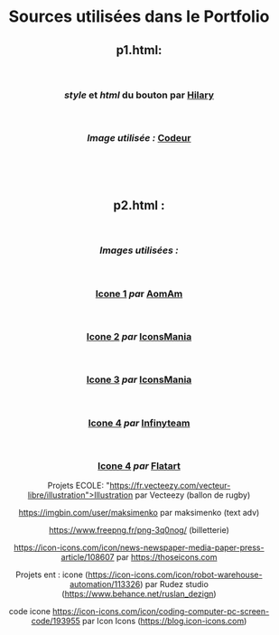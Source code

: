 <div align="center"> 

# **Sources utilisées dans le Portfolio**



## **p1.html:** 

</br> 



### *style* et *html* du bouton par [Hilary](https://codepen.io/hilwat) 

</br>

### *Image utilisée :* [Codeur](https://th.pngtree.com/freepng/programmer-cartoon-hand-painted-table-lamp_3805621.html) 

</br>
</br> 
</br> 

## **p2.html :**

</br> 

### *Images utilisées :*

</br> 

### [Icone 1](https://icon-icons.com/icon/graph-presentation-slide-charts/99778)  *pa*r [AomAm](https://www.behance.net/iamaomam)

</br> 

### [Icone 2](https://icon-icons.com/fr/icone/bâtiment-société-gratte-ciel/112969)  *par* [IconsMania](https://icon-icons.com/fr/users/PQaFfLt6E67Q1Z3gaOd1r/icon-sets/)

</br> 

### [Icone 3](https://icon-icons.com/fr/icone/bâtiment-éducation-école/112987)  *par* [IconsMania](https://icon-icons.com/fr/users/PQaFfLt6E67Q1Z3gaOd1r/icon-sets/)

</br> 

### [Icone 4](https://icon-icons.com/fr/icone/présentation-graphique-tableau-noir-entreprise/191192)  *par* [Infinyteam](https://github.com/infinyteam)

</br> 

### [Icone 4](https://icon-icons.com/fr/icone/clé-clavier-formation-diplôme/114947)  *par* [Flatart](https://www.iconfinder.com/Flatart)




Projets ECOLE: "https://fr.vecteezy.com/vecteur-libre/illustration">Illustration par Vecteezy (ballon de rugby)

https://imgbin.com/user/maksimenko par maksimenko (text adv)

https://www.freepng.fr/png-3q0nog/ (billetterie)

https://icon-icons.com/icon/news-newspaper-media-paper-press-article/108607 par https://thoseicons.com

Projets ent :
 icone (https://icon-icons.com/icon/robot-warehouse-automation/113326) par Rudez studio (https://www.behance.net/ruslan_dezign)

 code icone https://icon-icons.com/icon/coding-computer-pc-screen-code/193955 par Icon Icons (https://blog.icon-icons.com)